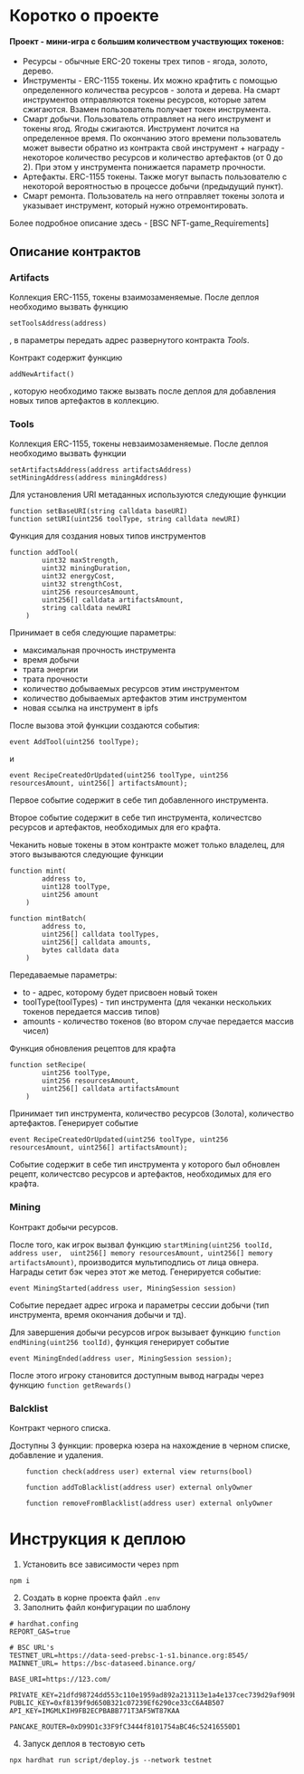 # Коротко о проекте

#### Проект - мини-игра с большим количеством участвующих токенов:
 - Ресурсы - обычные ERC-20 токены трех типов - ягода, золото, дерево.
 - Инструменты - ERC-1155 токены. Их можно крафтить с помощью определенного количества ресурсов - золота и дерева. На смарт инструментов отправляются токены ресурсов, которые затем сжигаются. Взамен пользователь получает токен инструмента.
 - Смарт добычи. Пользователь отправляет на него инструмент и токены ягод. Ягоды сжигаются. Инструмент лочится на определенное время. По окончанию этого времени пользователь может вывести обратно из контракта свой инструмент + награду - некоторое количество ресурсов и количество артефактов (от 0 до 2). При этом у инструмента понижается параметр прочности.
 - Артефакты. ERC-1155 токены. Также могут выпасть пользователю с некоторой вероятностью в процессе добычи (предыдущий пункт). 
 - Смарт ремонта. Пользователь на него отправляет токены золота и указывает инструмент, который нужно отремонтировать.

Более подробное описание здесь - [BSC NFT-game_Requirements]

## Описание контрактов

### Artifacts

Коллекция ERC-1155, токены взаимозаменяемые. После деплоя необходимо вызвать функцию 
```
setToolsAddress(address)
```
, в параметры передать адрес развернутого контракта *Tools*. 

Контракт содержит функцию 
```
addNewArtifact()
```
, которую необходимо также вызвать после деплоя для добавления новых типов артефактов в коллекцию.

### Tools

Коллекция ERC-1155, токены невзаимозаменяемые. После деплоя необходимо вызвать функции
```
setArtifactsAddress(address artifactsAddress)
setMiningAddress(address miningAddress)
```

Для установления URI метаданных используются следующие функции
```
function setBaseURI(string calldata baseURI)
function setURI(uint256 toolType, string calldata newURI)
```

Функция для создания новых типов инструментов
```
function addTool(
        uint32 maxStrength,
        uint32 miningDuration,
        uint32 energyCost,
        uint32 strengthCost,
        uint256 resourcesAmount,
        uint256[] calldata artifactsAmount,
        string calldata newURI
    )
```
Принимает в себя следующие параметры:
 - максимальная прочность инструмента
 - время добычи
 - трата энергии
 - трата прочности
 - количество добываемых ресурсов этим инструментом
 - количество добываемых артефактов этим инструментом
 - новая ссылка на инструмент в ipfs

После вызова этой функции создаются события:
```
event AddTool(uint256 toolType);
```
и
```
event RecipeCreatedOrUpdated(uint256 toolType, uint256 resourcesAmount, uint256[] artifactsAmount);
```
Первое событие содержит в себе тип добавленного инструмента.

Второе событие содержит в себе тип инструмента, количестсво ресурсов и артефактов, необходимых для его крафта.

Чеканить новые токены в этом контракте может только владелец, для этого вызываются следующие функции
```
function mint(
        address to,
        uint128 toolType,
        uint256 amount
    )

function mintBatch(
        address to,
        uint256[] calldata toolTypes,
        uint256[] calldata amounts,
        bytes calldata data
    )
```
Передаваемые параметры:
 - to - адрес, которому будет присвоен новый токен
 - toolType(toolTypes) - тип инструмента (для чеканки нескольких токенов передается массив типов)
 - amounts - количество токенов (во втором случае передается массив чисел)

Функция обновления рецептов для крафта
```
function setRecipe(
        uint256 toolType,
        uint256 resourcesAmount,
        uint256[] calldata artifactsAmount
    )
```
Принимает тип инструмента, количество ресурсов (Золота), количество артефактов. Генерирует событие 
```
event RecipeCreatedOrUpdated(uint256 toolType, uint256 resourcesAmount, uint256[] artifactsAmount);
```
Событие содержит в себе тип инструмента у которого был обновлен рецепт, количестсво ресурсов и артефактов, необходимых для его крафта.

### Mining

Контракт добычи ресурсов.

После того, как игрок вызвал функцию ```startMining(uint256 toolId, address user,  uint256[] memory resourcesAmount, uint256[] memory artifactsAmount)```, производится мультиподпись от лица овнера. Награды сетит бэк через этот же метод. Генерируется событие:
```
event MiningStarted(address user, MiningSession session)
```
Событие передает адрес игрока и параметры сессии добычи (тип инструмента, время окончания добычи и тд).

Для завершения добычи ресурсов игрок вызывает функцию ```function endMining(uint256 toolId)```, функция генерирует событие 

```
event MiningEnded(address user, MiningSession session);
```

После этого игроку становится доступным вывод награды через функцию ```function getRewards()```

### Balcklist

Контракт черного списка.

Доступны 3 функции: проверка юзера на нахождение в черном списке, добавление и удаления.

```
    function check(address user) external view returns(bool)

    function addToBlacklist(address user) external onlyOwner 

    function removeFromBlacklist(address user) external onlyOwner
```

# Инструкция к деплою

1) Установить все зависимости через npm
```
npm i
```

2) Создать в корне проекта файл ```.env```
3) Заполнить файл конфигурации по шаблону
```
# hardhat.confing
REPORT_GAS=true

# BSC URL's
TESTNET_URL=https://data-seed-prebsc-1-s1.binance.org:8545/
MAINNET_URL= https://bsc-dataseed.binance.org/

BASE_URI=https://123.com/

PRIVATE_KEY=21dfd98724dd553c110e1959ad892a213113e1a4e137cec739d29af909b96ec
PUBLIC_KEY=0xf8139f9d650B321c07239Ef6290ce33cC6A4B507
API_KEY=IMGMLKIH9FB2ECPBABB771T3AF5WT87KAA

PANCAKE_ROUTER=0xD99D1c33F9fC3444f8101754aBC46c52416550D1
```
4) Запуск деплоя в тестовую сеть
```
npx hardhat run script/deploy.js --network testnet
```

